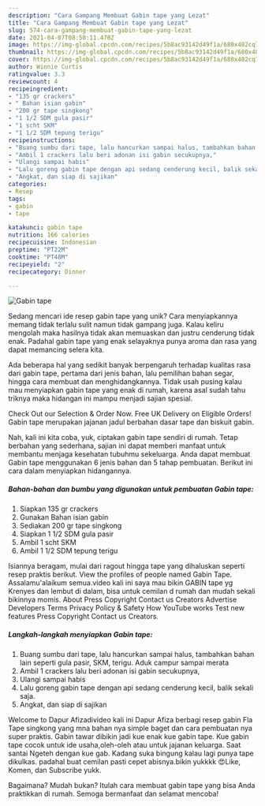 ```yaml
---
description: "Cara Gampang Membuat Gabin tape yang Lezat"
title: "Cara Gampang Membuat Gabin tape yang Lezat"
slug: 574-cara-gampang-membuat-gabin-tape-yang-lezat
date: 2021-04-07T08:50:11.470Z
image: https://img-global.cpcdn.com/recipes/5b8ac93142d49f1a/680x482cq70/gabin-tape-foto-resep-utama.jpg
thumbnail: https://img-global.cpcdn.com/recipes/5b8ac93142d49f1a/680x482cq70/gabin-tape-foto-resep-utama.jpg
cover: https://img-global.cpcdn.com/recipes/5b8ac93142d49f1a/680x482cq70/gabin-tape-foto-resep-utama.jpg
author: Winnie Curtis
ratingvalue: 3.3
reviewcount: 4
recipeingredient:
- "135 gr crackers"
- " Bahan isian gabin"
- "200 gr tape singkong"
- "1 1/2 SDM gula pasir"
- "1 scht SKM"
- "1 1/2 SDM tepung terigu"
recipeinstructions:
- "Buang sumbu dari tape, lalu hancurkan sampai halus, tambahkan bahan lain seperti gula pasir, SKM, terigu. Aduk campur sampai merata"
- "Ambil 1 crackers lalu beri adonan isi gabin secukupnya,"
- "Ulangi sampai habis"
- "Lalu goreng gabin tape dengan api sedang cenderung kecil, balik sekali saja."
- "Angkat, dan siap di sajikan"
categories:
- Resep
tags:
- gabin
- tape

katakunci: gabin tape 
nutrition: 166 calories
recipecuisine: Indonesian
preptime: "PT22M"
cooktime: "PT48M"
recipeyield: "2"
recipecategory: Dinner

---
```



![Gabin tape](https://img-global.cpcdn.com/recipes/5b8ac93142d49f1a/680x482cq70/gabin-tape-foto-resep-utama.jpg)

Sedang mencari ide resep gabin tape yang unik? Cara menyiapkannya memang tidak terlalu sulit namun tidak gampang juga. Kalau keliru mengolah maka hasilnya tidak akan memuaskan dan justru cenderung tidak enak. Padahal gabin tape yang enak selayaknya punya aroma dan rasa yang dapat memancing selera kita.

Ada beberapa hal yang sedikit banyak berpengaruh terhadap kualitas rasa dari gabin tape, pertama dari jenis bahan, lalu pemilihan bahan segar, hingga cara membuat dan menghidangkannya. Tidak usah pusing kalau mau menyiapkan gabin tape yang enak di rumah, karena asal sudah tahu triknya maka hidangan ini mampu menjadi sajian spesial.

Check Out our Selection &amp; Order Now. Free UK Delivery on Eligible Orders! Gabin tape merupakan jajanan jadul berbahan dasar tape dan biskuit gabin.


Nah, kali ini kita coba, yuk, ciptakan gabin tape sendiri di rumah. Tetap berbahan yang sederhana, sajian ini dapat memberi manfaat untuk membantu menjaga kesehatan tubuhmu sekeluarga. Anda dapat membuat Gabin tape menggunakan 6 jenis bahan dan 5 tahap pembuatan. Berikut ini cara dalam menyiapkan hidangannya.

<!--inarticleads1-->

##### Bahan-bahan dan bumbu yang digunakan untuk pembuatan Gabin tape:

1. Siapkan 135 gr crackers
1. Gunakan  Bahan isian gabin
1. Sediakan 200 gr tape singkong
1. Siapkan 1 1/2 SDM gula pasir
1. Ambil 1 scht SKM
1. Ambil 1 1/2 SDM tepung terigu


Isiannya beragam, mulai dari ragout hingga tape yang dihaluskan seperti resep praktis berikut. View the profiles of people named Gabin Tape. Assalamu&#39;alaikum semua.video kali ini saya mau bikin GABIN tape yg Krenyes dan lembut di dalam, bisa untuk cemilan d rumah dan mudah sekali bikinnya momis. About Press Copyright Contact us Creators Advertise Developers Terms Privacy Policy &amp; Safety How YouTube works Test new features Press Copyright Contact us Creators. 

<!--inarticleads2-->

##### Langkah-langkah menyiapkan Gabin tape:

1. Buang sumbu dari tape, lalu hancurkan sampai halus, tambahkan bahan lain seperti gula pasir, SKM, terigu. Aduk campur sampai merata
1. Ambil 1 crackers lalu beri adonan isi gabin secukupnya,
1. Ulangi sampai habis
1. Lalu goreng gabin tape dengan api sedang cenderung kecil, balik sekali saja.
1. Angkat, dan siap di sajikan


Welcome to Dapur Afizadivideo kali ini Dapur Afiza berbagi resep gabin Fla Tape singkong yang mna bahan nya simple baget dan cara pembuatan nya super praktis. Gabin tawar dibikin jadi kue enak kue gabin tape. Kue gabin tape cocok untuk ide usaha,oleh-oleh atau untuk jajanan keluarga. Saat santai Ngeteh dengan kue gab. Kadang suka bingung kalau lagi punya tape dikulkas. padahal buat cemilan pasti cepet abisnya.bikin yukkkk 😍Like, Komen, dan Subscribe yukk. 

Bagaimana? Mudah bukan? Itulah cara membuat gabin tape yang bisa Anda praktikkan di rumah. Semoga bermanfaat dan selamat mencoba!
